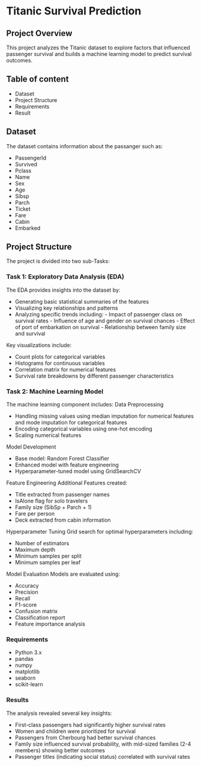 # Titanic Survival Prediction 
## Project Overview
This project analyzes the Titanic dataset to explore factors that influenced passenger survival and builds a machine learning model to predict survival outcomes.

## Table of content
- Dataset
- Project Structure
- Requirements
- Result

## Dataset
The dataset contains information about the passanger such as:
- PassengerId
- Survived
- Pclass
- Name
- Sex
- Age
- Sibsp
- Parch
- Ticket
- Fare
- Cabin
- Embarked

## Project Structure
The project is divided into two sub-Tasks:
### Task 1: Exploratory Data Analysis (EDA)
The EDA provides insights into the dataset by:

- Generating basic statistical summaries of the features
- Visualizing key relationships and patterns
- Analyzing specific trends including:
      - Impact of passenger class on survival rates
      - Influence of age and gender on survival chances
      - Effect of port of embarkation on survival
      - Relationship between family size and survival

Key visualizations include:

- Count plots for categorical variables
- Histograms for continuous variables
- Correlation matrix for numerical features
- Survival rate breakdowns by different passenger characteristics
  
### Task 2: Machine Learning Model
The machine learning component includes:
Data Preprocessing
- Handling missing values using median imputation for numerical features and mode imputation for categorical features
- Encoding categorical variables using one-hot encoding
- Scaling numerical features

Model Development
- Base model: Random Forest Classifier
- Enhanced model with feature engineering
- Hyperparameter-tuned model using GridSearchCV

Feature Engineering 
Additional Features created:
- Title extracted from passenger names
- IsAlone flag for solo travelers
- Family size (SibSp + Parch + 1)
- Fare per person
- Deck extracted from cabin information

Hyperparameter Tuning 
Grid search for optimal hyperparameters including:
- Number of estimators
- Maximum depth
- Minimum samples per split
- Minimum samples per leaf

Model Evaluation
Models are evaluated using:
- Accuracy
- Precision
- Recall
- F1-score
- Confusion matrix
- Classification report
- Feature importance analysis

### Requirements
- Python 3.x
- pandas
- numpy
- matplotlib
- seaborn
- scikit-learn

### Results
The analysis revealed several key insights:

- First-class passengers had significantly higher survival rates
- Women and children were prioritized for survival
- Passengers from Cherbourg had better survival chances
- Family size influenced survival probability, with mid-sized families (2-4 members) showing better outcomes
- Passenger titles (indicating social status) correlated with survival rates
